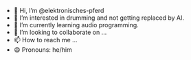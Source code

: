 - 👋 Hi, I’m @elektronisches-pferd
- 👀 I’m interested in drumming and not getting replaced by AI.
- 🌱 I’m currently learning audio programming.
- 💞️ I’m looking to collaborate on ...
- 📫 How to reach me ...
- 😄 Pronouns: he/him

<!---
elektronisches-pferd/elektronisches-pferd is a ✨ special ✨ repository because its `README.md` (this file) appears on your GitHub profile.
You can click the Preview link to take a look at your changes.
--->
